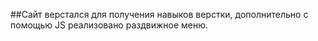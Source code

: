 ##Сайт верстался для получения навыков верстки, дополнительно с помощью JS реализовано раздвижное меню.

